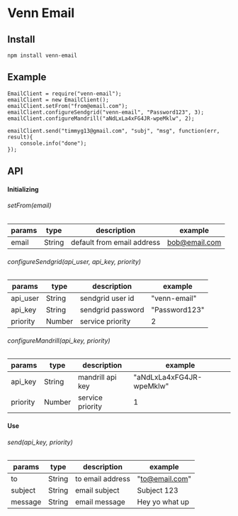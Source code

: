 # Venn Email

## Install
```
npm install venn-email
```

## Example
```
EmailClient = require("venn-email");
emailClient = new EmailClient();
emailClient.setFrom("from@email.com");
emailClient.configureSendgrid("venn-email", "Password123", 3);
emailClient.configureMandrill("aNdLxLa4xFG4JR-wpeMklw", 2);

emailClient.send("timmyg13@gmail.com", "subj", "msg", function(err, result){
	console.info("done");
});
```


## API

#### Initializing
###### setFrom(email)
|params         | type   |    description                | example          |
|---------------| ----   |   --------------------------- | ------------     |
|email          | String |    default from email address | bob@email.com    |

###### configureSendgrid(api_user, api_key, priority)
|params         | type   |    description       | example          |
|---------------| ----   |   --------------------------- | ------------     |
|api_user       | String |   sendgrid user id   | "venn-email"     |
|api_key        | String |   sendgrid password  | "Password123"    |
|priority       | Number |   service priority   | 2                |

###### configureMandrill(api_key, priority)
|params         | type   |    description      | example                    |
|---------------| ----   |   --------------------------- | ------------     |
|api_key        | String |   mandrill api key  | "aNdLxLa4xFG4JR-wpeMklw"   |
|priority       | Number |   service priority  | 1                          |

#### Use
###### send(api_key, priority)
|params         | type   |    description      | example                    |
|---------------| ----   |   --------------------------- | ------------     |
|to             | String |   to email address      | "to@email.com"          |
|subject        | String |   email subject         | Subject 123             |
|message        | String |   email message         | Hey yo what up          |



